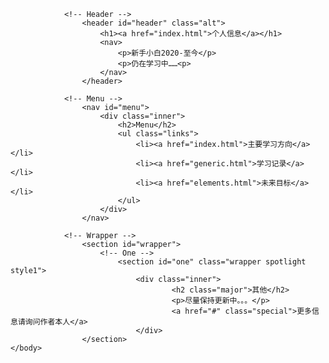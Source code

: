 <html>
	<head>
		<title>ML</title>
		<meta charset="utf-8" />
		<meta name="viewport" content="width=device-width, initial-scale=1, user-scalable=no" />
		<link rel="stylesheet" href="assets/css/main.css" />
		<noscript><link rel="stylesheet" href="assets/css/noscript.css" /></noscript>
	</head>
	<body class="is-preload">
			<div id="page-wrapper">

				<!-- Header -->
					<header id="header" class="alt">
						<h1><a href="index.html">个人信息</a></h1>
						<nav>
							<p>新手小白2020-至今</p>
							<p>仍在学习中……<p>
						</nav>
					</header>

				<!-- Menu -->
					<nav id="menu">
						<div class="inner">
							<h2>Menu</h2>
							<ul class="links">
								<li><a href="index.html">主要学习方向</a></li>
								<li><a href="generic.html">学习记录</a></li>
								<li><a href="elements.html">未来目标</a></li>
							</ul>
						</div>
					</nav>

				<!-- Wrapper -->
					<section id="wrapper">
						<!-- One -->
							<section id="one" class="wrapper spotlight style1">
								<div class="inner">
										<h2 class="major">其他</h2>
										<p>尽量保持更新中。。。</p>
										<a href="#" class="special">更多信息请询问作者本人</a>
								</div>
					</section>
	</body>
</html>
